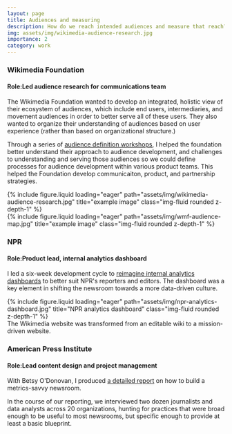 ```yaml
---
layout: page
title: Audiences and measuring
description: How do we reach intended audiences and measure that reach?
img: assets/img/wikimedia-audience-research.jpg
importance: 2
category: work
---
```


<p><h3>Wikimedia Foundation</h3><p>
    <p><h4><b>Role:</b>Led audience research for communications team</b></h4><p>

The Wikimedia Foundation wanted to develop an integrated, holistic view of their ecosystem of audiences, which include end users, intermediaries, and movement audiences in order to better serve all of these users. They also wanted to organize their understanding of audiences based on user experience (rather than based on organizational structure.)

Through a series of <a href="https://meta.wikimedia.org/wiki/Wikimedia_Foundation/Communications/Audience_research/Process">audience definition workshops</a>, I helped the foundation better understand their approach to audience development, and challenges to understanding and serving those audiences so we could define processes for audience development within various product teams. This helped the Foundation develop communicaiton, product, and partnership strategies.

<div class="row">
    <div class="col-sm mt-3 mt-md-0">
        {% include figure.liquid loading="eager" path="assets/img/wikimedia-audience-research.jpg" title="example image" class="img-fluid rounded z-depth-1" %}
    </div>
</div>

<div class="row">
    <div class="col-sm mt-3 mt-md-0">
        {% include figure.liquid loading="eager" path="assets/img/wmf-audience-map.jpg" title="example image" class="img-fluid rounded z-depth-1" %}
    </div>
</div>

<p><h3>NPR</h3><p>
    <p><h4><b>Role:</b>Product lead, internal analytics dashboard</b></h4><p>

I led a six-week development cycle to <a href="https://www.niemanlab.org/2014/04/building-an-analytics-culture-in-a-newsroom-how-npr-is-trying-to-expand-its-digital-thinking/">reimagine internal analytics dashboards</a> to better suit NPR's reporters and editors. The dashboard was a key element in shifting the newsroom towards a more data-driven culture.

<div class="row">
    <div class="col-sm mt-3 mt-md-0">
        {% include figure.liquid loading="eager" path="assets/img/npr-analytics-dashboard.jpg" title="NPR analytics dashboard" class="img-fluid rounded z-depth-1" %}
    </div>
</div>
<div class="caption">
    The Wikimedia website was transformed from an editable wiki to a mission-driven website.
</div>

<p><h3>American Press Institute</h3><p>
    <p><h4><b>Role:</b>Lead content design and project management</b></h4><p>

With Betsy O'Donovan, I produced <a href="https://americanpressinstitute.org/how-to-build-a-metrics-savvy-newsroom/">a detailed report</a> on how to build a metrics-savvy newsroom.

In the course of our reporting, we interviewed two dozen journalists and data analysts across 20 organizations, hunting for practices that were broad enough to be useful to most newsrooms, but specific enough to provide at least a basic blueprint.





